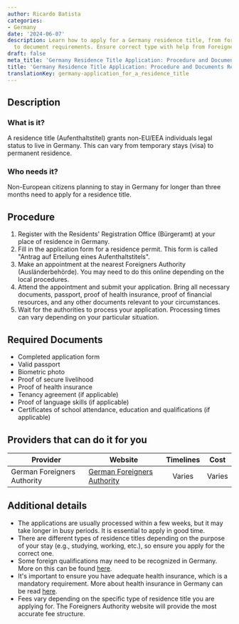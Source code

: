 ```yaml
---
author: Ricardo Batista
categories:
- Germany
date: '2024-06-07'
description: Learn how to apply for a Germany residence title, from form submission
  to document requirements. Ensure correct type with help from Foreigners Authority.
draft: false
meta_title: 'Germany Residence Title Application: Procedure and Documents Required'
title: 'Germany Residence Title Application: Procedure and Documents Required'
translationKey: germany-application_for_a_residence_title
---
```



## Description
### What is it?
A residence title (Aufenthaltstitel) grants non-EU/EEA individuals legal status to live in Germany. This can vary from temporary stays (visa) to permanent residence.

### Who needs it?
Non-European citizens planning to stay in Germany for longer than three months need to apply for a residence title.

## Procedure
1. Register with the Residents' Registration Office (Bürgeramt) at your place of residence in Germany.
2. Fill in the application form for a residence permit. This form is called "Antrag auf Erteilung eines Aufenthaltstitels".
3. Make an appointment at the nearest Foreigners Authority (Ausländerbehörde). You may need to do this online depending on the local procedures.
4. Attend the appointment and submit your application. Bring all necessary documents, passport, proof of health insurance, proof of financial resources, and any other documents relevant to your circumstances.
5. Wait for the authorities to process your application. Processing times can vary depending on your particular situation.

## Required Documents
- Completed application form 
- Valid passport 
- Biometric photo
- Proof of secure livelihood
- Proof of health insurance 
- Tenancy agreement (if applicable) 
- Proof of language skills (if applicable) 
- Certificates of school attendance, education and qualifications (if applicable)

## Providers that can do it for you

| Provider        |     Website     |     Timelines    |       Cost      |
| --------------- | --------------- |  :-------------: | :-------------: |
| German Foreigners Authority      |  [German Foreigners Authority](https://www.bamf.de/EN/Themen/MigrationAufenthalt/ZuwandererDrittstaaten/Migrathek/Aufenthaltstitel/aufenthaltstitel-node.html)       |      Varies      |        Varies       |

## Additional details
- The applications are usually processed within a few weeks, but it may take longer in busy periods. It is essential to apply in good time.
- There are different types of residence titles depending on the purpose of your stay (e.g., studying, working, etc.), so ensure you apply for the correct one.
- Some foreign qualifications may need to be recognized in Germany. More on this can be found [here](https://www.anerkennung-in-deutschland.de/html/en/index.php). 
- It's important to ensure you have adequate health insurance, which is a mandatory requirement. More about health insurance in Germany can be read [here](https://www.krankenkassen.de/). 
- Fees vary depending on the specific type of residence title you are applying for. The Foreigners Authority website will provide the most accurate fee structure.